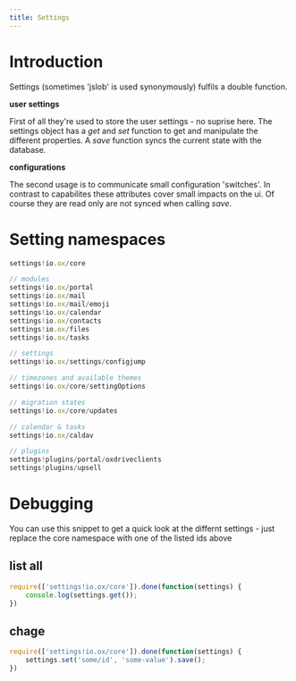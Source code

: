 ```yaml
---
title: Settings
---
```


# Introduction

Settings (sometimes 'jslob' is used synonymously) fulfils a double function. 

**user settings**

First of all they're used to store the user settings - no suprise here. 
The settings object has a _get_ and _set_ function to get and manipulate the different properties. 
A _save_ function syncs the current state with the database. 

**configurations**

The second usage is to communicate small configuration 'switches'. 
In contrast to capabilites these attributes cover small impacts on the ui.
Of course they are read only are not synced when calling _save_.

# Setting namespaces

```javascript
settings!io.ox/core

// modules
settings!io.ox/portal
settings!io.ox/mail
settings!io.ox/mail/emoji
settings!io.ox/calendar
settings!io.ox/contacts
settings!io.ox/files
settings!io.ox/tasks

// settings
settings!io.ox/settings/configjump

// timezones and available themes
settings!io.ox/core/settingOptions

// migration states
settings!io.ox/core/updates

// calendar & tasks
settings!io.ox/caldav

// plugins
settings!plugins/portal/oxdriveclients
settings!plugins/upsell
```

# Debugging

You can use this snippet to get a quick look at the differnt settings - just replace the core namespace with one of the listed ids above

## list all

```javascript
require(['settings!io.ox/core']).done(function(settings) {
    console.log(settings.get());
})
```


## chage

```javascript
require(['settings!io.ox/core']).done(function(settings) {
    settings.set('some/id', 'some-value').save();
})
```
